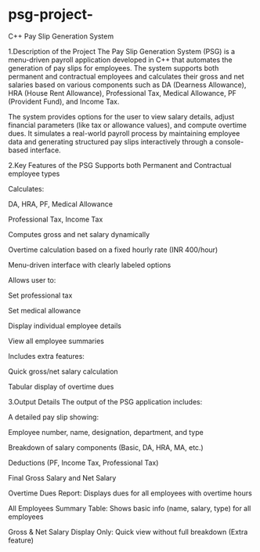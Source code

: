 # psg-project-
 C++ Pay Slip Generation System

1.Description of the Project
The Pay Slip Generation System (PSG) is a menu-driven payroll application developed in C++ that automates the generation of pay slips for employees. The system supports both permanent and contractual employees and calculates their gross and net salaries based on various components such as DA (Dearness Allowance), HRA (House Rent Allowance), Professional Tax, Medical Allowance, PF (Provident Fund), and Income Tax.

The system provides options for the user to view salary details, adjust financial parameters (like tax or allowance values), and compute overtime dues. It simulates a real-world payroll process by maintaining employee data and generating structured pay slips interactively through a console-based interface.

2.Key Features of the PSG
Supports both Permanent and Contractual employee types

Calculates:

DA, HRA, PF, Medical Allowance

Professional Tax, Income Tax

Computes gross and net salary dynamically

Overtime calculation based on a fixed hourly rate (INR 400/hour)

Menu-driven interface with clearly labeled options

Allows user to:

Set professional tax

Set medical allowance

Display individual employee details

View all employee summaries

Includes extra features:

Quick gross/net salary calculation

Tabular display of overtime dues

 3.Output Details
The output of the PSG application includes:

A detailed pay slip showing:

Employee number, name, designation, department, and type

Breakdown of salary components (Basic, DA, HRA, MA, etc.)

Deductions (PF, Income Tax, Professional Tax)

Final Gross Salary and Net Salary

Overtime Dues Report: Displays dues for all employees with overtime hours

All Employees Summary Table: Shows basic info (name, salary, type) for all employees

Gross & Net Salary Display Only: Quick view without full breakdown (Extra feature)

